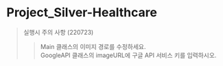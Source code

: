 # Project_Silver-Healthcare

> 실행시 주의 사항 (220723)
>> Main 클래스의 이미지 경로를 수정하세요.  
>> GoogleAPI 클래스의 imageURL에 구글 API 서비스 키를 입력하시오.
